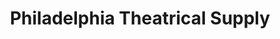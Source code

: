 ---
title: "Philadelphia Theatrical Supply"
url: /philadelphia/philadelphia-theatrical-supply/
shop: Elektronik
---